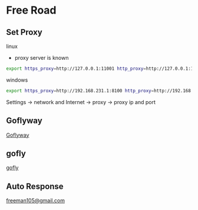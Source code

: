 # Free Road

## Set Proxy

linux

- proxy server is known

```bash
export https_proxy=http://127.0.0.1:11001 http_proxy=http://127.0.0.1:11001 all_proxy=socks5://127.0.0.1:11000
```

windows

```bash
export https_proxy=http://192.168.231.1:8100 http_proxy=http://192.168.231.1:8100 all_proxy=socks5://192.168.231.1:810
```

Settings $\rightarrow$ network and Internet $\rightarrow$ proxy $\rightarrow$ proxy ip and port

## Goflyway

[Goflyway](https://github.com/bannedbook/fanqiang/wiki/goflyway%e5%85%8d%e8%b4%b9%e8%b4%a6%e5%8f%b7)

## gofly

[gofly](https://we.gofly.cyou/)

## Auto Response

freeman105@gmail.com
